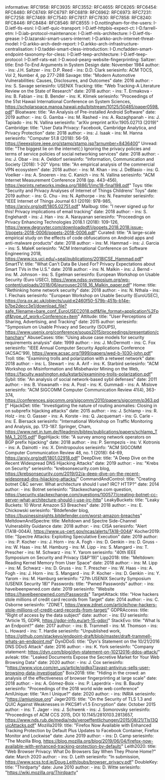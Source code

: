 informative:
  RFC1958:
  RFC3935: 
  RFC3552:
  RFC4655:
  RFC6265:
  RFC6454:
  RFC6480:
  RFC6749:
  RFC6797:
  RFC6819:
  RFC6962:
  RFC6973:
  RFC7231:
  RFC7258:
  RFC7469:
  RFC7540:
  RFC7817:
  RFC7830:
  RFC7858: 
  RFC8240:
  RFC8446:
  RFC8484:
  RFC8546:
  RFC8555:
  I-D.nottingham-for-the-users:
  I-D.ietf-tls-esni:
  I-D.ietf-quic-transport:
  I-D.ietf-httpbis-expect-ct:
  I-D.farrell-etm:
  I-D.iab-protocol-maintenance:
  I-D.ietf-mls-architecture:
  I-D.ietf-tls-grease:
  I-D.lazanski-smart-users-internet:
  I-D.arkko-arch-internet-threat-model:
  I-D.arkko-arch-dedr-report:
  I-D.arkko-arch-infrastructure-centralisation:
  I-D.taddei-smart-cless-introduction:
  I-D.mcfadden-smart-endpoint-taxonomy-for-cless:
  I-D.ietf-teep-architecture:
  I-D.ietf-teep-protocol:
  I-D.ietf-rats-eat:
  I-D.wood-pearg-website-fingerprinting:
  Saltzer:
   title: End-To-End Arguments in System Design
   date: November 1984
   author:
    - ins: J.H. Saltzer
    - ins: D.P. Reed
    - ins: D.D. Clark
   seriesinfo: ACM TOCS, Vol 2, Number 4, pp 277-288
  Savage:
   title: "Modern Automotive Vulnerabilities: Causes, Disclosures, and Outcomes"
   date: 2016
   author:
    - ins: S. Savage
   seriesinfo: USENIX
  Tracking:
   title: "Web Tracking-A Literature Review on the State of Research"
   date: 2018
   author:
    - ins: T. Ermakova
    - ins: B. Fabian
    - ins: B. Bender
    - ins: K. Klimek
   seriesinfo: "Proceedings of the 51st Hawaii International Conference on System Sciences, https://scholarspace.manoa.hawaii.edu/bitstream/10125/50485/paper0598.pdf"
  Bloatware:
   title: "An Analysis of Pre-installed Android Software"
   date: 2019
   author:
    - ins: G. Gamba
    - ins: M. Rashed
    - ins: A. Razaghpanah
    - ins: J. Tapiado
    - ins: N. Vallina
   seriesinfo: "arXiv preprint arXiv:1905.02713 (2019)"
  Cambridge:
   title: "User Data Privacy: Facebook, Cambridge Analytica, and Privacy Protection"
   date: 2018
   author:
    - ins: J. Isaak
    - ins: M. Hanna
   seriesinfo: "Computer 51.8 (2018): 56-59, https://ieeexplore.ieee.org/stamp/stamp.jsp?arnumber=8436400"
  Unread:
   title: "The biggest lie on the internet{:} Ignoring the privacy policies and terms of service policies of social networking services"
   date: 2018
   author:
    - ins: J. Obar
    - ins: A. Oeldorf
   seriesinfo: "Information, Communication and Society (2018): 1-20"
  Vpns:
   title: "An empirical analysis of the commercial VPN ecosystem"
   date: 2018
   author:
    - ins: M. Khan
    - ins: J. DeBlasio
    - ins: G. Voelker
    - ins: A. Snoeren
    - ins: C. Kanich
    - ins: N. Vallina
   seriesinfo: "ACM Internet Measurement Conference 2018 (pp. 443-456), https://eprints.networks.imdea.org/1886/1/imc18-final198.pdf"
  Toys:
   title: "Security and Privacy Analyses of Internet of Things Childrens' Toys"
   date: 2019
   author:
    - ins: G. Chu
    - ins: N. Apthorpe
    - ins: N. Feamster
   seriesinfo: "IEEE Internet of Things Journal 6.1 (2019): 978-985, https://arxiv.org/pdf/1805.02751.pdf"
  Mailbug:
   title: "I never signed up for this! Privacy implications of email tracking"
   date: 2018
   author:
    - ins: S. Englehardt
    - ins: J. Han
    - ins: A. Narayanan
   seriesinfo: "Proceedings on Privacy Enhancing Technologies 2018.1 (2018): 109-126, https://www.degruyter.com/downloadpdf/j/popets.2018.2018.issue-1/popets-2018-0006/popets-2018-0006.pdf"
  Curated:
   title: "A large-scale empirical study on the effects of code obfuscations on Android apps and anti-malware products"
   date: 2018
   author:
    - ins: M. Hammad
    - ins: J. Garcia
    - ins: S. MaleK
   seriesinfo: "ACM International Conference on Software Engineering 2018, https://www.ics.uci.edu/~seal/publications/2018ICSE_Hammad.pdf"
  SmartTV:
   title: "What Can't Data Be Used For? Privacy Expectations about Smart TVs in the U.S."
   date: 2018
   author:
    - ins: N. Malkin
    - ins: J. Bernd
    - ins: M. Johnson
    - ins: S. Egelman
   seriesinfo: European Workshop on Usable Security (Euro USEC), https://www.ndss-symposium.org/wp-content/uploads/2018/06/eurousec2018_16_Malkin_paper.pdf"
  Home:
   title: "Rethinking home network security"
   date: 2018
   author:
    - ins: N. Nthala
    - ins: I. Flechais
   seriesinfo: "European Workshop on Usable Security (EuroUSEC), https://ora.ox.ac.uk/objects/uuid:e2460f50-579b-451b-b14e-b7be2decc3e1/download_file?safe_filename=bare_conf_EuroUSEC2018.pdf&file_format=application%2Fpdf&type_of_work=Conference+item"
  Attitude:
   title: "User Perceptions of Sharing, Advertising, and Tracking"
   date: 2015
   author:
   seriesinfo: "Symposium on Usable Privacy and Security (SOUPS), https://www.usenix.org/conference/soups2015/proceedings/presentation/chanchary"
  AbuseCases:
   title: "Using abuse case models for security requirements analysis"
   date: 1999
   author:
    - ins: J. McDermott
    - ins: C. Fox
   seriesinfo: "IEEE Annual Computer Security Applications Conference (ACSAC'99), https://www.acsac.org/1999/papers/wed-b-1030-john.pdf"
  Troll:
   title: "Examining trolls and polarization with a retweet network"
   date: 2018
   author:
    - ins: L. Stewart
    - ins: A. Arif
    - ins: K. Starbird
   seriesinfo: "ACM Workshop on Misinformation and Misbehavior Mining on the Web, https://faculty.washington.edu/kstarbi/examining-trolls-polarization.pdf"
  Sybil:
    title: "An analysis of social network-based sybil defenses"
    date: 2011
    author:
    - ins: B. Viswanath
    - ins: A. Post
    - ins: K. Gummadi
    - ins: A. Mislove
    seriesinfo: "ACM SIGCOMM Computer Communication Review 41(4), 363-374, https://conferences.sigcomm.org/sigcomm/2010/papers/sigcomm/p363.pdf"
  HijackDet:
   title: "Investigating the nature of routing anomalies: Closing in on subprefix hijacking attacks"
   date: 2015
   author:
    - ins: J. Schlamp
    - ins: R. Holz
    - ins: O. Gasser
    - ins: A. Korste
    - ins: Q. Jacquemart
    - ins: G. Carle
    - ins: E. Biersack
   seriesinfo: "International Workshop on Traffic Monitoring and Analysis, pp. 173-187. Springer, Cham, https://www.net.in.tum.de/fileadmin/bibtex/publications/papers/schlamp_TMA_1_2015.pdf"
  BgpHijack:
   title: "A survey among network operators on BGP prefix hijacking"
   date: 2018
   author:
    - ins: P. Sermpezis
    - ins: V. Kotronis
    - ins: A. Dainotti
    - ins: X. Dimitropoulos
   seriesinfo: "ACM SIGCOMM Computer Communication Review 48, no. 1 (2018): 64-69, https://arxiv.org/pdf/1801.02918.pdf"
  DeepDive:
   title: "A Deep Dive on the Recent Widespread DNS Hijacking Attacks"
   date: 2019
   author:
    - ins: "Krebs on Security"
   seriesinfo: "krebsonsecurity.com blog, https://krebsonsecurity.com/2019/02/a-deep-dive-on-the-recent-widespread-dns-hijacking-attacks/"
  CommandAndControl:
   title: "Creating botnet C&C server. What architecture should I use? IRC? HTTP?"
   date: 2014
   author: 
    - ins: Botnet
   seriesinfo: "Stackexchange.com question, https://security.stackexchange.com/questions/100577/creating-botnet-cc-server-what-architecture-should-i-use-irc-http"
  LeakyBuckets:
   title: "Leaky Buckets: 10 Worst Amazon S3 Breaches"
   date: 2018
   author:
    - ins: E. Chickowski
   seriesinfo: "Bitdefender blog, https://businessinsights.bitdefender.com/worst-amazon-breaches"
  MeltdownAndSpectre:
   title: Meltdown and Spectre Side-Channel Vulnerability Guidance
   date: 2018
   author:
    - ins: CISA
   seriesinfo: "Alert (TA18-004A), https://www.us-cert.gov/ncas/alerts/TA18-004A"
  Kocher2019:
   title: "Spectre Attacks: Exploiting Speculative Execution"
   date: 2019
   author:
    - ins: P. Kocher
    - ins: J. Horn
    - ins: A. Fogh
    - ins: D. Genkin
    - ins: D. Gruss
    - ins: W. Haas
    - ins: M. Hamburg
    - ins: M. Lipp
    - ins: S. Mangard
    - ins: T. Prescher
    - ins: M. Schwarz
    - ins: Y. Yarom
   seriesinfo: "40th IEEE Symposium on Security and Privacy (S&P'19)"
  Lipp2018:
   title: "Meltdown: Reading Kernel Memory from User Space"
   date: 2018
   author:
    - ins: M. Lipp
    - ins: M. Schwarz
    - ins: D. Gruss
    - ins: T. Prescher
    - ins: W. Haas
    - ins: A. Fogh
    - ins: J. Horn
    - ins: S. Mangard
    - ins: P. Kocher
    - ins: D. Genkin
    - ins: Y. Yarom
    - ins: M. Hamburg
   seriesinfo: "27th USENIX Security Symposium (USENIX Security 18)"
  Passwords:
   title: "Pwned Passwords"
   author:
    - ins: haveibeenpwned.com
   date: 2019
   seriesinfo: "Website https://haveibeenpwned.com/Passwords"
  TargetAttack:
    title: "How hackers stole millions of credit card records from Target"
    date: 2014
    author:
     - ins: C. Osborne
    seriesinfo: "ZDNET, https://www.zdnet.com/article/how-hackers-stole-millions-of-credit-card-records-from-target/"
  GDPRAccess:
   title: "Right of access by the data subject"
   date: 
   author:
    - ins: EU
   seriesinfo: "Article 15, GDPR, https://gdpr-info.eu/art-15-gdpr/"
  StackEvo:
   title: "What Is an Endpoint?"
   date: 2017
   author:
    - ins: B. Trammell
    - ins: M. Thomson
    - ins: L. Howard
    - ins: T. Hardie
   seriesinfo: "Unpublished work, https://github.com/stackevo/endpoint-draft/blob/master/draft-trammell-whats-an-endpoint.md"
  DynDDoS:
    title: "Dyn's Statement on the 10/21/2016 DNS DDoS Attack"
    date: 2016
    author: 
    - ins: K. York
    seriesinfo: "Company statement: https://dyn.com/blog/dyn-statement-on-10212016-ddos-attack/"
  avleak:
    title: "Leaked Documents Expose the Secretive Market for Your Web Browsing Data"
    date: 2020
    author:
    - ins: J. Cox
    seriesinfo: "https://www.vice.com/en_us/article/qjdkq7/avast-antivirus-sells-user-browsing-data-investigation"
  Boix2018:
    title: "Hiding in the crowd: an analysis of the effectiveness of browser fingerprinting at large scale"
    date: 2018
    author:
    - ins: A. Gómez-Boix
    - ins: P. Laperdrix
    - ins: B. Baudry
    seriesinfo: "Proceedings of the 2018 world wide web conference"
  AmIUnique:
    title: "Am I Unique?"
    date: 2020
    author:
    - ins: INRIA
    seriesinfo: "https://amiunique.org"
  Jager2015:
    title: "On the Security of TLS 1.3 and QUIC Against Weaknesses in PKCS#1 v1.5 Encryption"
    date: October 2015
    author:
    - ins: T. Jager
    - ins: J. Schwenk
    - ins: J. Somorovsky
    seriesinfo: "Proceedings of ACM CCS 2015, DOI 10.1145/2810103.2813657, https://www.nds.rub.de/media/nds/veroeffentlichungen/2015/08/21/Tls13QuicAttacks.pdf"
  Mozilla2019:
    title: "Firefox Now Available with Enhanced Tracking Protection by Default Plus Updates to Facebook Container, Firefox Monitor and Lockwise"
    date: June 2019
    author:
    - ins: D. Camp
    seriesinfo: "The Mozilla Blog, https://blog.mozilla.org/blog/2019/06/04/firefox-now-available-with-enhanced-tracking-protection-by-default/"
  Leith2020:
    title: "Web Browser Privacy: What Do Browsers Say When They Phone Home?"
    date: March 2020
    author:
    - ins: D. Leith
    seriesinfo: "In submission, https://www.scss.tcd.ie/Doug.Leith/pubs/browser_privacy.pdf"
  DoubleKey:
    title: "Thirdparty"
    date: June 2010
    author:
    - ins: D. Witte
    seriesinfo: "https://wiki.mozilla.org/Thirdparty"

